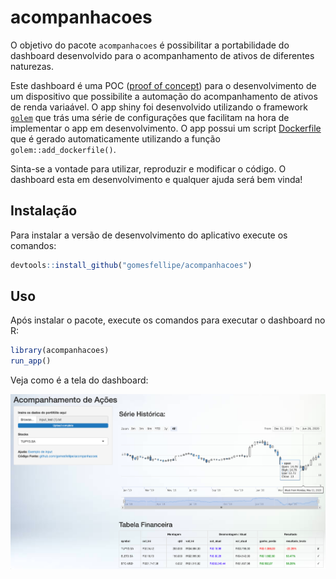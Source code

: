 
# acompanhacoes

O objetivo do pacote `acompanhacoes` é possibilitar a portabilidade do dashboard desenvolvido para o acompanhamento de ativos de diferentes naturezas.

Este dashboard é uma POC ([proof of concept](https://en.wikipedia.org/wiki/Proof_of_concept)) para o desenvolvimento de um dispositivo que possibilite a automação do acompanhamento de ativos de renda variaável. O app shiny foi desenvolvido utilizando o framework [`golem`](https://thinkr-open.github.io/golem/index.html) que trás uma série de configurações que facilitam na hora de implementar o app em desenvolvimento. O app possui um script [Dockerfile](https://github.com/gomesfellipe/acompanhacoes/blob/master/Dockerfile) que é gerado automaticamente utilizando a função `golem::add_dockerfile()`.

Sinta-se a vontade para utilizar, reproduzir e modificar o código. O dashboard esta em desenvolvimento e qualquer ajuda será bem vinda!

## Instalação

Para instalar a versão de desenvolvimento do aplicativo execute os comandos:

``` r
devtools::install_github("gomesfellipe/acompanhacoes")
```

## Uso

Após instalar o pacote, execute os comandos para executar o dashboard no R:

``` r
library(acompanhacoes)
run_app()
```

Veja como é a tela do dashboard:

![](inst/app/www/dashboard.png)


